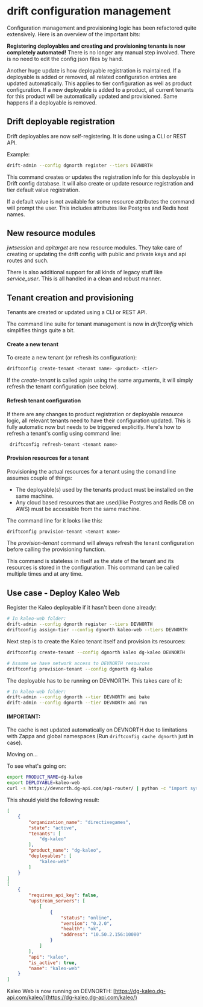 # drift configuration management

Configuration management and provisioning logic has been refactored quite extensively. Here is an overview of the important bits:

**Registering deployables and creating and provisioning tenants is now completely automated!** There is no longer any manual step involved. There is no need to edit the config json files by hand.

Another huge update is how deployable registration is maintained. If a deployable is added or removed, all related configuration entries are updated automatically. This applies to tier configuration as well as product configuration. If a new deployable is added to a product, all current tenants for this product will be automatically updated and provisioned. Same happens if a deployable is removed.


## Drift deployable registration
Drift deployables are now self-registering. It is done using a CLI or REST API.

Example:

```bash
drift-admin --config dgnorth register --tiers DEVNORTH
```
This command creates or updates the registration info for this deployable in Drift config database. It will also create or update resource registration and tier default value registration.

If a default value is not available for some resource attributes the command will prompt the user. This includes attributes like Postgres and Redis host names.

## New resource modules
*jwtsession* and *apitarget* are new resource modules. They take care of creating or updating the drift config with public and private keys and api routes and such.

There is also additional support for all kinds of legacy stuff like *service_user*. This is all handled in a clean and robust manner.


## Tenant creation and provisioning
Tenants are created or updated using a CLI or REST API.

The command line suite for tenant management is now in *driftconfig* which simplifies things quite a bit.

#### Create a new tenant
To create a new tenant (or refresh its configuration):

```bash
driftconfig create-tenant <tenant name> <product> <tier>
```

If the *create-tenant* is called again using the same arguments, it will simply refresh the tenant configuration (see below).

#### Refresh tenant configuration
If there are any changes to product registration or deployable resource logic, all relevant tenants need to have their configuration updated. This is fully automatic now but needs to be triggered explicitly. Here's how to refresh a tenant's config using command line:

```bash
 driftconfig refresh-tenant <tenant name>
```

#### Provision resources for a tenant
Provisioning the actual resources for a tenant using the comand line assumes couple of things:

 - The deployable(s) used by the tenants product must be installed on the same machine.
 - Any cloud based resources that are used(like Postgres and Redis DB on AWS) must be accessible from the same machine.

The command line for it looks like this:

```bash
driftconfig provision-tenant <tenant name>
```

The *provision-tenant* command will always refresh the tenant configuration before calling the provisioning function.

This command is stateless in itself as the state of the tenant and its resources is stored in the configuration. This command can be called multiple times and at any time.


## Use case - Deploy Kaleo Web

Register the Kaleo deployable if it hasn't been done already:

```bash
# In kaleo-web folder:
drift-admin --config dgnorth register --tiers DEVNORTH
driftconfig assign-tier --config dgnorth kaleo-web --tiers DEVNORTH
```		

Next step is to create the Kaleo tenant itself and provision its resources:

```bash
driftconfig create-tenant --config dgnorth kaleo dg-kaleo DEVNORTH

# Assume we have network access to DEVNORTH resources
driftconfig provision-tenant --config dgnorth dg-kaleo
```

The deployable has to be running on DEVNORTH. This takes care of it:

```bash
# In kaleo-web folder:
drift-admin --config dgnorth --tier DEVNORTH ami bake
drift-admin --config dgnorth --tier DEVNORTH ami run
```

#### IMPORTANT:
The cache is not updated automatically on DEVNORTH due to limitations with Zappa and global namespaces (Run `driftconfig cache dgnorth` just in case). 

Moving on...


To see what's going on:

```bash
export PRODUCT_NAME=dg-kaleo
export DEPLOYABLE=kaleo-web
curl -s https://devnorth.dg-api.com/api-router/ | python -c "import sys, json, pprint; d = json.load(sys.stdin); print(json.dumps([p for p in d['products'] if p['product_name'] == '${PRODUCT_NAME}'], indent=4)); print(json.dumps([p for p in d['deployables'] if p['name'] == '${DEPLOYABLE}'], indent=4))"
```

This should yield the following result:

```json
[
    {
        "organization_name": "directivegames", 
        "state": "active", 
        "tenants": [
            "dg-kaleo"
        ], 
        "product_name": "dg-kaleo", 
        "deployables": [
            "kaleo-web"
        ]
    }
]
[
    {
        "requires_api_key": false, 
        "upstream_servers": [
            [
                {
                    "status": "online", 
                    "version": "0.2.0", 
                    "health": "ok", 
                    "address": "10.50.2.156:10080"
                }
            ]
        ], 
        "api": "kaleo", 
        "is_active": true, 
        "name": "kaleo-web"
    }
]
```

Kaleo Web is now running on DEVNORTH:
[https://dg-kaleo.dg-api.com/kaleo/](https://dg-kaleo.dg-api.com/kaleo/)
